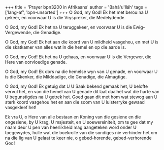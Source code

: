 +++
title = 'Prayer bpn3200 in Afrikaans'
author = 'Bahá'u'lláh'
tags = ['lang-af', 'bpn-unsorted']
+++
O God, my God! Ek het met berou na U gekeer, en voorwaar U is die Vryspreker, die Medelydende.

O God, my God! Ek het na U teruggekeer, en voorwaar U is die Ewig-Vergewende, die Genadige.

O God, my God! Ek het aan die koord van U mildheid vasgehou, en met U is die skatkamer van alles wat in die hemel en op die aarde is.

O God, my God! Ek het na U gehaas, en voorwaar U is die Vergewer, die Here van oorvloedige genade.

O God, my God! Ek dors na die hemelse wyn van U genade, en voorwaar U is die Skenker, die Milddadige, die Genadige, die Almagtige.

O God, my God! Ek getuig dat U U Saak bekend gemaak het, U belofte vervul het, en van die hemel van U genade dit laat daalhet wat die harte van U begunstigdes na U getrek het. Goed gaan dit met hom wat stewog aan U sterk koord vasgehou het en aan die soom van U luisterryke gewaad vasgekleef het!

Ek vra U, o Here van alle bestaan en Koning van die gesiene en die ongesiene, by U krag, U majesteit, en U soewereiniteit, om te gee dat my naam deur U pen van heerlikheid mag aangeteken word onder U toegewydes, hulle wat die boekrolle van die sondiges nie verhinder het om na die lig van U gelaat te keer nie, o gebed-horende, gebed-verhorende God!
